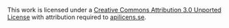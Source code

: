 This work is licensed under a [Creative Commons Attribution 3.0 Unported License](http://creativecommons.org/licenses/by/3.0/) with attribution required to [apilicens.se](http://apilicens.se/).